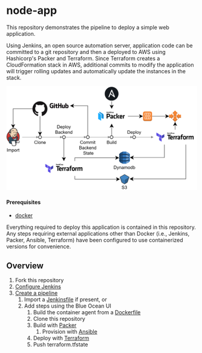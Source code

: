 # node-app

This repository demonstrates the pipeline to deploy a simple web application.

Using Jenkins, an open source automation server, application code can be committed to a git repository and then a deployed to AWS using Hashicorp's Packer and Terraform. Since Terraform creates a CloudFormation stack in AWS, additional commits to modify the application will trigger rolling updates and automatically update the instances in the stack.

<img src="docs/static/node-app.png" width="800">

#### Prerequisites

- [docker](https://www.docker.com/)

Everything required to deploy this application is contained in this repository. Any steps requiring external applications other than Docker (i.e., Jenkins, Packer, Ansible, Terraform) have been configured to use containerized versions for convenience.

## Overview

1. Fork this repository
2. [Configure Jenkins](docs/jenkins.md)
3. [Create a pipeline](docs/pipeline.md)
    1. Import a [Jenkinsfile](docs/jenkinsfile.md) if present, or
    2. Add steps using the Blue Ocean UI
        1. Build the container agent from a [Dockerfile](Dockerfile)
        2. Clone this repository
        3. Build with [Packer](https://www.packer.io/)
            1. Provision with [Ansible](https://www.ansible.com/)
        4. Deploy with [Terraform](https://www.terraform.io/)
        5. Push terraform.tfstate
